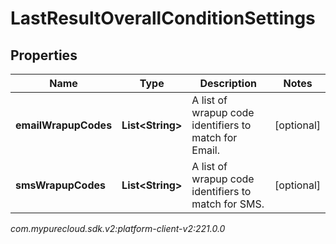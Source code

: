 # LastResultOverallConditionSettings


## Properties

| Name | Type | Description | Notes |
| ------------ | ------------- | ------------- | ------------- |
| **emailWrapupCodes** | **List&lt;String&gt;** | A list of wrapup code identifiers to match for Email. |  [optional] |
| **smsWrapupCodes** | **List&lt;String&gt;** | A list of wrapup code identifiers to match for SMS. |  [optional] |




_com.mypurecloud.sdk.v2:platform-client-v2:221.0.0_
